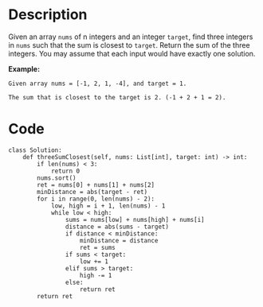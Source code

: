 # Description
Given an array `nums` of n integers and an integer `target`, find three integers in `nums` such that the sum is closest to `target`. Return the sum of the three integers. You may assume that each input would have exactly one solution.

**Example:**
```
Given array nums = [-1, 2, 1, -4], and target = 1.

The sum that is closest to the target is 2. (-1 + 2 + 1 = 2).
```

# Code
```python3
class Solution:
    def threeSumClosest(self, nums: List[int], target: int) -> int:
        if len(nums) < 3:
            return 0
        nums.sort()
        ret = nums[0] + nums[1] + nums[2]
        minDistance = abs(target - ret)
        for i in range(0, len(nums) - 2):
            low, high = i + 1, len(nums) - 1
            while low < high:
                sums = nums[low] + nums[high] + nums[i]
                distance = abs(sums - target)
                if distance < minDistance:
                    minDistance = distance
                    ret = sums
                if sums < target:
                    low += 1
                elif sums > target:
                    high -= 1
                else:
                    return ret
        return ret
```
